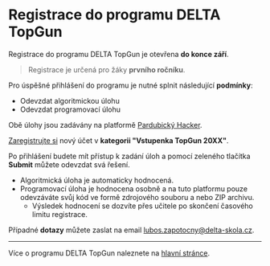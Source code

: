 # Registrace do programu DELTA TopGun

Registrace do programu DELTA TopGun je otevřena **do konce září**.

> Registrace je určená pro žáky **prvního ročníku**.

Pro úspěšné přihlášení do programu je nutné splnit následující **podmínky**:

- Odevzdat algoritmickou úlohu
- Odevzdat programovací úlohu

Obě úlohy jsou zadávány na platformě [Pardubický Hacker](https://pardubicky-hacker.cz).

[Zaregistrujte si](https://pardubicky-hacker.cz/register) nový účet v **kategorii "Vstupenka TopGun 20XX"**.

Po přihlášení budete mít přístup k zadání úloh a pomocí zeleného tlačítka **Submit** můžete odevzdat svá řešení.

- Algoritmická úloha je automaticky hodnocená.
- Programovací úloha je hodnocena osobně a na tuto platformu pouze odevzáváte svůj kód ve formě zdrojového souboru a nebo ZIP archivu.
  - Výsledek hodnocení se dozvíte přes učitele po skončení časového limitu registrace.

Případné **dotazy** můžete zaslat na email <lubos.zapotocny@delta-skola.cz>.

--- 

Více o programu DELTA TopGun naleznete na [hlavní stránce](../README.md).
